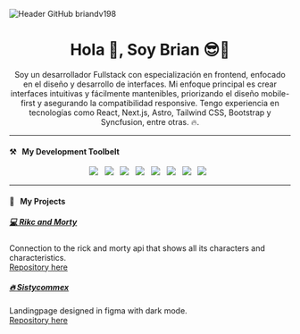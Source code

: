 ![Header GitHub briandv198](https://cdn.discordapp.com/attachments/1217316505147015179/1217316591734227024/Untitled-2.jpg?ex=6603956c&is=65f1206c&hm=79f832c2c49d5661c2eb9ccbc92ac457b6788b0a6606379bf604d7fd67b05a22&)

<h1 align='center'>Hola 👋, Soy Brian 😎🚀</h1>

<p align='center'>
Soy un desarrollador Fullstack con especialización en frontend, enfocado en el diseño y desarrollo de interfaces. Mi enfoque principal es crear interfaces intuitivas y fácilmente mantenibles, priorizando el diseño mobile-first y asegurando la compatibilidad responsive. Tengo experiencia en tecnologías como React, Next.js, Astro, Tailwind CSS, Bootstrap y Syncfusion, entre otras. 🔥.
</p>

<hr>

<h4 >⚒&nbsp;&nbsp;&nbsp;My Development Toolbelt</h4>
<p align='center'>
  <img src="https://img.shields.io/badge/html5%20-%23e34f26.svg?&style=for-the-badge&logo=html5&logoColor=white" />&nbsp;&nbsp;
  <img src="https://img.shields.io/badge/css3%20-%231572B6.svg?&style=for-the-badge&logo=css3&logoColor=white" />&nbsp;&nbsp;
  <img src="https://img.shields.io/badge/javascript%20-%23F7DF1E.svg?&style=for-the-badge&logo=javascript&logoColor=white" />&nbsp;&nbsp;
  <img src="https://img.shields.io/badge/react%20-%2361DAFB.svg?&style=for-the-badge&logo=react&logoColor=white" />&nbsp;&nbsp;
  <img src="https://img.shields.io/badge/git%20-%23F05133.svg?&style=for-the-badge&logo=git&logoColor=white" />&nbsp;&nbsp;
  <img src="https://img.shields.io/badge/mysql%20-%23016B93.svg?&style=for-the-badge&logo=mysql&logoColor=white" />&nbsp;&nbsp;
  <img src="https://img.shields.io/badge/linux%20-%23000.svg?&style=for-the-badge&logo=linux&logoColor=white" />&nbsp;&nbsp;
  <img src="https://img.shields.io/badge/github%20-%23000.svg?&style=for-the-badge&logo=github&logoColor=white" />&nbsp;&nbsp;
</p>

<hr>

<h4>🚀&nbsp;&nbsp;&nbsp;My Projects</h4>
<h5><a href="https://github.com/Briandv198/rick-morty">💻 Rikc and Morty</a></h5>
<p>Connection to the rick and morty api that shows all its characters and characteristics.<br>
<a href="#">Repository here</a></p>

<h5><a href="https://github.com/Briandv198/Sistycommex">🔥 Sistycommex</a></h5>
<p>Landingpage designed in figma with dark mode.<br>
<a href="https://github.com/Briandv198/Sistycommex">Repository here</a></p>


